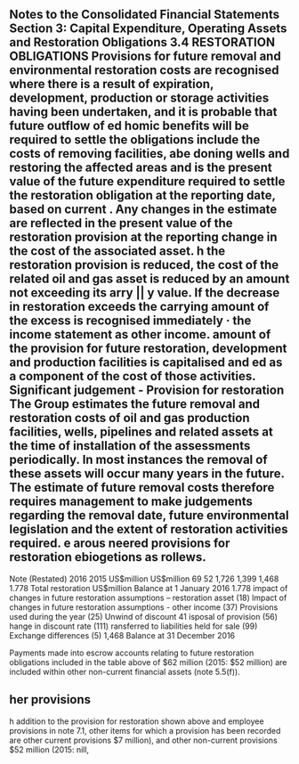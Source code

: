 ## Notes to the Consolidated Financial Statements Section 3: Capital Expenditure, Operating Assets and Restoration Obligations 3.4 RESTORATION OBLIGATIONS Provisions for future removal and environmental restoration costs are recognised where there is a result of expiration, development, production or storage activities having been undertaken, and it is probable that future outflow of ed homic benefits will be required to settle the obligations include the costs of removing facilities, abe doning wells and restoring the affected areas and is the present value of the future expenditure required to settle the restoration obligation at the reporting date, based on current . Any changes in the estimate are reflected in the present value of the restoration provision at the reporting change in the cost of the associated asset. h the restoration provision is reduced, the cost of the related oil and gas asset is reduced by an amount not exceeding its arry || y value. If the decrease in restoration exceeds the carrying amount of the excess is recognised immediately · the income statement as other income. amount of the provision for future restoration, development and production facilities is capitalised and ed as a component of the cost of those activities. Significant judgement - Provision for restoration The Group estimates the future removal and restoration costs of oil and gas production facilities, wells, pipelines and related assets at the time of installation of the assessments periodically. In most instances the removal of these assets will occur many years in the future. The estimate of future removal costs therefore requires management to make judgements regarding the removal date, future environmental legislation and the extent of restoration activities required. e arous neered provisions for restoration ebiogetions as rollews.

Note 
 (Restated) 2016 2015 US\$million US\$million 69 52 1,726 1,399 1,468 1.778 Total restoration US\$million Balance at 1 January 2016 1.778 impact of changes in future restoration assumptions – restoration asset (18) lmpact of changes in future restoration assumptions - other income (37) Provisions used during the year (25) Unwind of discount 41 isposal of provision (56) hange in discount rate (111) ransferred to liabilities held for sale (99) Exchange differences (5) 1,468 Balance at 31 December 2016

Payments made into escrow accounts relating to future restoration obligations included in the table above of \$62 million (2015: \$52 million) are included within other non-current financial assets (note 5.5(f)).

## her provisions

h addition to the provision for restoration shown above and employee provisions in note 7.1, other items for which a provision has been recorded are other current provisions \$7 million), and other non-current provisions \$52 million (2015: nill,
